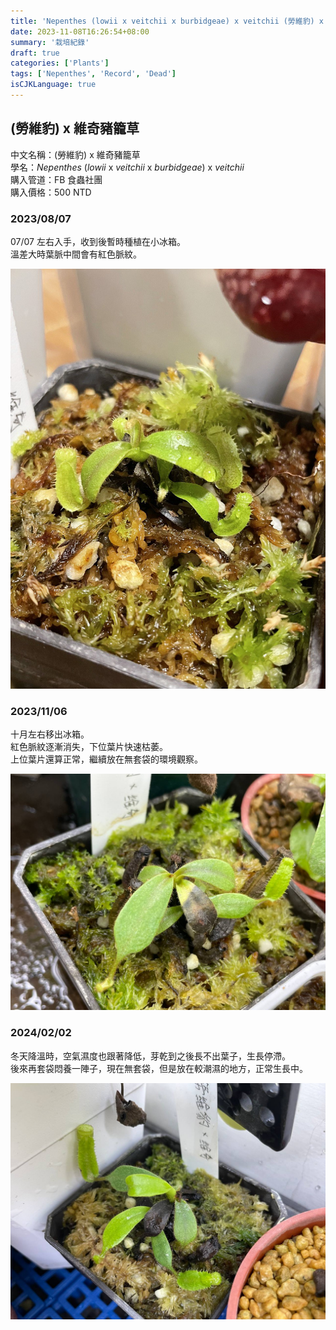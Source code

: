 ```yaml
---
title: 'Nepenthes (lowii x veitchii x burbidgeae) x veitchii (勞維豹) x 維奇豬籠草'
date: 2023-11-08T16:26:54+08:00
summary: '栽培紀錄'
draft: true
categories: ['Plants']
tags: ['Nepenthes', 'Record', 'Dead']
isCJKLanguage: true
---
```


## (勞維豹) x 維奇豬籠草

中文名稱：(勞維豹) x 維奇豬籠草  
學名：*Nepenthes* (*lowii* x *veitchii* x *burbidgeae*) x *veitchii*  
購入管道：FB 食蟲社團  
購入價格：500 NTD  

### 2023/08/07

07/07 左右入手，收到後暫時種植在小冰箱。  
溫差大時葉脈中間會有紅色脈紋。  

![2023-08-07](./images/2023-08-07.jpg)

### 2023/11/06

十月左右移出冰箱。  
紅色脈紋逐漸消失，下位葉片快速枯萎。  
上位葉片還算正常，繼續放在無套袋的環境觀察。  

![2023-11-06](./images/2023-11-06.jpg)

### 2024/02/02

冬天降溫時，空氣濕度也跟著降低，芽乾到之後長不出葉子，生長停滯。  
後來再套袋悶養一陣子，現在無套袋，但是放在較潮濕的地方，正常生長中。  

![2024-02-02](./images/2024-02-02.jpg)
